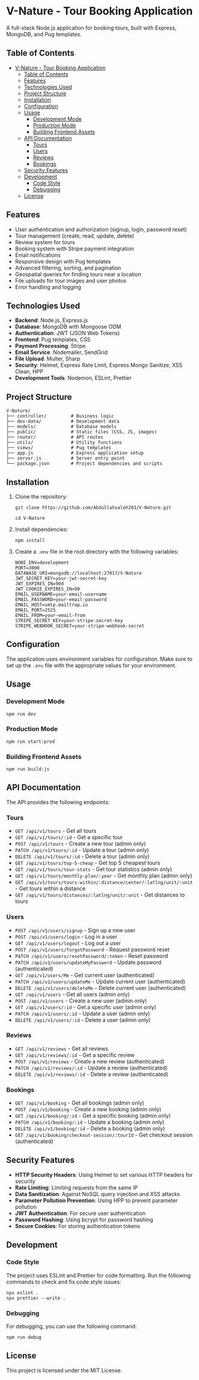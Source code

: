 # V-Nature - Tour Booking Application

A full-stack Node.js application for booking tours, built with Express, MongoDB, and Pug templates.

## Table of Contents

- [V-Nature - Tour Booking Application](#v-nature---tour-booking-application)
  - [Table of Contents](#table-of-contents)
  - [Features](#features)
  - [Technologies Used](#technologies-used)
  - [Project Structure](#project-structure)
  - [Installation](#installation)
  - [Configuration](#configuration)
  - [Usage](#usage)
    - [Development Mode](#development-mode)
    - [Production Mode](#production-mode)
    - [Building Frontend Assets](#building-frontend-assets)
  - [API Documentation](#api-documentation)
    - [Tours](#tours)
    - [Users](#users)
    - [Reviews](#reviews)
    - [Bookings](#bookings)
  - [Security Features](#security-features)
  - [Development](#development)
    - [Code Style](#code-style)
    - [Debugging](#debugging)
  - [License](#license)

## Features

- User authentication and authorization (signup, login, password reset)
- Tour management (create, read, update, delete)
- Review system for tours
- Booking system with Stripe payment integration
- Email notifications
- Responsive design with Pug templates
- Advanced filtering, sorting, and pagination
- Geospatial queries for finding tours near a location
- File uploads for tour images and user photos
- Error handling and logging

## Technologies Used

- **Backend**: Node.js, Express.js
- **Database**: MongoDB with Mongoose ODM
- **Authentication**: JWT (JSON Web Tokens)
- **Frontend**: Pug templates, CSS
- **Payment Processing**: Stripe
- **Email Service**: Nodemailer, SendGrid
- **File Upload**: Multer, Sharp
- **Security**: Helmet, Express Rate Limit, Express Mongo Sanitize, XSS Clean, HPP
- **Development Tools**: Nodemon, ESLint, Prettier

## Project Structure

```
V-Nature/
├── controller/         # Business logic
├── dev-data/           # Development data
├── models/             # Database models
├── public/             # Static files (CSS, JS, images)
├── router/             # API routes
├── utils/              # Utility functions
├── views/              # Pug templates
├── app.js              # Express application setup
├── server.js           # Server entry point
└── package.json        # Project dependencies and scripts
```

## Installation

1. Clone the repository:
   ```
   git clone https://github.com/Abdullahsaleh203/V-Nature.git

   cd V-Nature
   ```


2. Install dependencies:
   ```
   npm install
   ```

3. Create a `.env` file in the root directory with the following variables:
   ```
   NODE_ENV=development
   PORT=3000
   DATABASE_URI=mongodb://localhost:27017/V-Nature
   JWT_SECRET_KEY=your-jwt-secret-key
   JWT_EXPIRES_IN=90d
   JWT_COOKIE_EXPIRES_IN=90
   EMAIL_USERNAME=your-email-username
   EMAIL_PASSWORD=your-email-password
   EMAIL_HOST=smtp.mailtrap.io
   EMAIL_PORT=2525
   EMAIL_FROM=your-email-from
   STRIPE_SECRET_KEY=your-stripe-secret-key
   STRIPE_WEBHOOK_SECRET=your-stripe-webhook-secret
   ```

## Configuration

The application uses environment variables for configuration. Make sure to set up the `.env` file with the appropriate values for your environment.

## Usage

### Development Mode

```
npm run dev
```

### Production Mode

```
npm run start:prod
```

### Building Frontend Assets

```
npm run build:js
```

## API Documentation

The API provides the following endpoints:

### Tours

- `GET /api/v1/tours` - Get all tours
- `GET /api/v1/tours/:id` - Get a specific tour
- `POST /api/v1/tours` - Create a new tour (admin only)
- `PATCH /api/v1/tours/:id` - Update a tour (admin only)
- `DELETE /api/v1/tours/:id` - Delete a tour (admin only)
- `GET /api/v1/tours/top-5-cheap` - Get top 5 cheapest tours
- `GET /api/v1/tours/tour-stats` - Get tour statistics (admin only)
- `GET /api/v1/tours/monthly-plan/:year` - Get monthly plan (admin only)
- `GET /api/v1/tours/tours-within/:distance/center/:latlng/unit/:unit` - Get tours within a distance
- `GET /api/v1/tours/distances/:latlng/unit/:unit` - Get distances to tours

### Users

- `POST /api/v1/users/signup` - Sign up a new user
- `POST /api/v1/users/login` - Log in a user
- `GET /api/v1/users/logout` - Log out a user
- `POST /api/v1/users/forgotPassword` - Request password reset
- `PATCH /api/v1/users/resetPassword/:token` - Reset password
- `PATCH /api/v1/users/updateMyPassword` - Update password (authenticated)
- `GET /api/v1/users/Me` - Get current user (authenticated)
- `PATCH /api/v1/users/updateMe` - Update current user (authenticated)
- `DELETE /api/v1/users/deleteMe` - Delete current user (authenticated)
- `GET /api/v1/users` - Get all users (admin only)
- `POST /api/v1/users` - Create a new user (admin only)
- `GET /api/v1/users/:id` - Get a specific user (admin only)
- `PATCH /api/v1/users/:id` - Update a user (admin only)
- `DELETE /api/v1/users/:id` - Delete a user (admin only)

### Reviews

- `GET /api/v1/reviews` - Get all reviews
- `GET /api/v1/reviews/:id` - Get a specific review
- `POST /api/v1/reviews` - Create a new review (authenticated)
- `PATCH /api/v1/reviews/:id` - Update a review (authenticated)
- `DELETE /api/v1/reviews/:id` - Delete a review (authenticated)

### Bookings

- `GET /api/v1/booking` - Get all bookings (admin only)
- `POST /api/v1/booking` - Create a new booking (admin only)
- `GET /api/v1/booking/:id` - Get a specific booking (admin only)
- `PATCH /api/v1/booking/:id` - Update a booking (admin only)
- `DELETE /api/v1/booking/:id` - Delete a booking (admin only)
- `GET /api/v1/booking/checkout-session/:tourId` - Get checkout session (authenticated)

## Security Features

- **HTTP Security Headers**: Using Helmet to set various HTTP headers for security
- **Rate Limiting**: Limiting requests from the same IP
- **Data Sanitization**: Against NoSQL query injection and XSS attacks
- **Parameter Pollution Prevention**: Using HPP to prevent parameter pollution
- **JWT Authentication**: For secure user authentication
- **Password Hashing**: Using bcrypt for password hashing
- **Secure Cookies**: For storing authentication tokens

## Development

### Code Style

The project uses ESLint and Prettier for code formatting. Run the following commands to check and fix code style issues:

```
npx eslint .
npx prettier --write .
```

### Debugging

For debugging, you can use the following command:

```
npm run debug
```

## License

This project is licensed under the MIT License.
